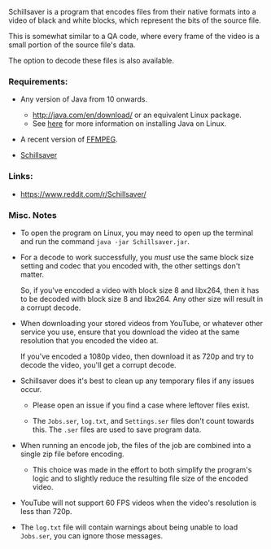
Schillsaver is a program that encodes files from their native formats into a video
of black and white blocks, which represent the bits of the source file.

This is somewhat similar to a QA code, where every frame of the video is a small
portion of the source file's data.

The option to decode these files is also available.

### Requirements:

* Any version of Java from 10 onwards.
    * http://java.com/en/download/ or an equivalent Linux package.
    * See [here](http://docs.oracle.com/javase/10/docs/technotes/guides/install/linux_jdk.html) for
      more information on installing Java on Linux.

    
* A recent version of [FFMPEG](http://ffmpeg.org/download.html).

* [Schillsaver](https://github.com/Valkryst/Schillsaver/releases)

### Links:

* https://www.reddit.com/r/Schillsaver/

### Misc. Notes

* To open the program on Linux, you may need to open up the terminal and 
   run the command `java -jar Schillsaver.jar`.
   
* For a decode to work successfully, you *must* use the same block size setting 
  and codec that you encoded with, the other settings don't matter.
  
  So, if you've encoded a video with block size 8 and libx264, then it has to be decoded with
  block size 8 and libx264. Any other size will result in a corrupt decode.
  
* When downloading your stored videos from YouTube, or whatever other service you
  use, ensure that you download the video at the same resolution that you encoded
  the video at.
  
  If you've encoded a 1080p video, then download it as 720p and try to decode the
  video, you'll get a corrupt decode.

* Schillsaver does it's best to clean up any temporary files if any issues occur.

    * Please open an issue if you find a case where leftover files exist.
    
    * The `Jobs.ser`, `log.txt`, and `Settings.ser` files don't count towards this. The `.ser` files are used to save program data.

* When running an encode job, the files of the job are combined into a single zip
   file before encoding.
   
   * This choice was made in the effort to both simplify the program's logic and to
      slightly reduce the resulting file size of the encoded video.

* YouTube will not support 60 FPS videos when the video's resolution is less than
   720p.

* The `log.txt` file will contain warnings about being unable to load `Jobs.ser`, you can ignore those messages.
